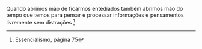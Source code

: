 Quando abrimos mão de ficarmos entediados também abrimos mão do tempo que temos para pensar e processar informações e pensamentos livremente sem distrações [^1]

[^1]: Essencialismo, página 75